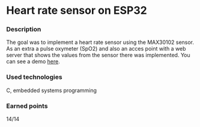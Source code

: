 # Heart rate sensor on ESP32

### Description
The goal was to implement a heart rate sensor using the MAX30102 sensor.
As an extra a pulse oxymeter (SpO2) and also an acces point with a web server that shows the values from the sensor there was implemented.
You can see a demo [here](https://youtube.com/shorts/q-xtbRGM5ro?feature=share).

### Used technologies
C, embedded systems programming

### Earned points
14/14